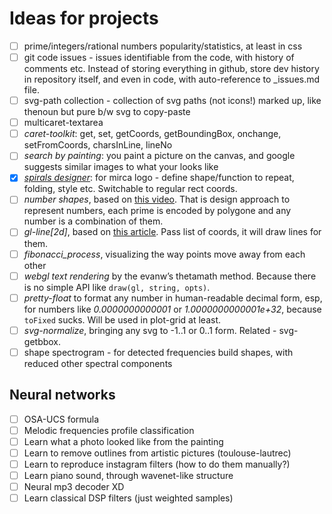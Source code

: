 # Ideas for projects

* [ ] prime/integers/rational numbers popularity/statistics, at least in css
* [ ] git code issues - issues identifiable from the code, with history of comments etc. Instead of storing everything in github, store dev history in repository itself, and even in code, with auto-reference to _issues.md file.
* [ ] svg-path collection - collection of svg paths (not icons!) marked up, like thenoun but pure b/w svg to copy-paste
* [ ] multicaret-textarea
* [ ] _caret-toolkit_: get, set, getCoords, getBoundingBox, onchange, setFromCoords, charsInLine, lineNo
* [ ] _search by painting_: you paint a picture on the canvas, and google suggests similar images to what your looks like
* [x] [_spirals designer_](https://mircamtl.github.io/logo): for mirca logo - define shape/function to repeat, folding, style etc. Switchable to regular rect coords.
* [ ] _number shapes_, based on [this video](https://www.youtube.com/watch?v=hP-DZMmQBng). That is design approach to represent numbers, each prime is encoded by polygone and any number is a combination of them.
* [ ] _gl-line[2d]_, based on [this article](https://www.mapbox.com/blog/drawing-antialiased-lines/). Pass list of coords, it will draw lines for them.
* [ ] _fibonacci_process_, visualizing the way points move away from each other
* [ ] _webgl text rendering_ by the evanw’s thetamath method. Because there is no simple API like `draw(gl, string, opts)`.
* [ ] _pretty-float_ to format any number in human-readable decimal form, esp, for numbers like _0.0000000000001_ or _1.0000000000001e+32_, because `toFixed` sucks. Will be used in plot-grid at least.
* [ ] _svg-normalize_, bringing any svg to -1..1 or 0..1 form. Related - svg-getbbox.
* [ ] shape spectrogram - for detected frequencies build shapes, with reduced other spectral components

## Neural networks

* [ ] OSA-UCS formula
* [ ] Melodic frequencies profile classification
* [ ] Learn what a photo looked like from the painting
* [ ] Learn to remove outlines from artistic pictures (toulouse-lautrec)
* [ ] Learn to reproduce instagram filters (how to do them manually?)
* [ ] Learn piano sound, through wavenet-like structure
* [ ] Neural mp3 decoder XD
* [ ] Learn classical DSP filters (just weighted samples)
